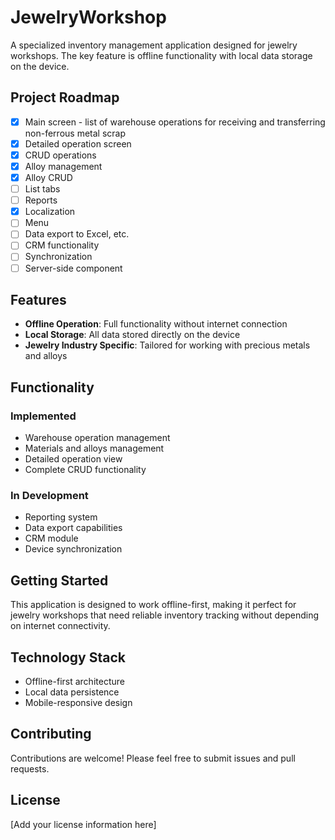 # JewelryWorkshop

A specialized inventory management application designed for jewelry workshops. The key feature is offline functionality with local data storage on the device.

## Project Roadmap

- [x] Main screen - list of warehouse operations for receiving and transferring non-ferrous metal scrap
- [x] Detailed operation screen
- [x] CRUD operations
- [x] Alloy management
- [x] Alloy CRUD
- [ ] List tabs
- [ ] Reports
- [x] Localization
- [ ] Menu
- [ ] Data export to Excel, etc.
- [ ] CRM functionality
- [ ] Synchronization
- [ ] Server-side component

## Features

- **Offline Operation**: Full functionality without internet connection
- **Local Storage**: All data stored directly on the device
- **Jewelry Industry Specific**: Tailored for working with precious metals and alloys

## Functionality

### Implemented
- Warehouse operation management
- Materials and alloys management
- Detailed operation view
- Complete CRUD functionality

### In Development
- Reporting system
- Data export capabilities
- CRM module
- Device synchronization

## Getting Started

This application is designed to work offline-first, making it perfect for jewelry workshops that need reliable inventory tracking without depending on internet connectivity.

## Technology Stack

- Offline-first architecture
- Local data persistence
- Mobile-responsive design

## Contributing

Contributions are welcome! Please feel free to submit issues and pull requests.

## License

[Add your license information here]